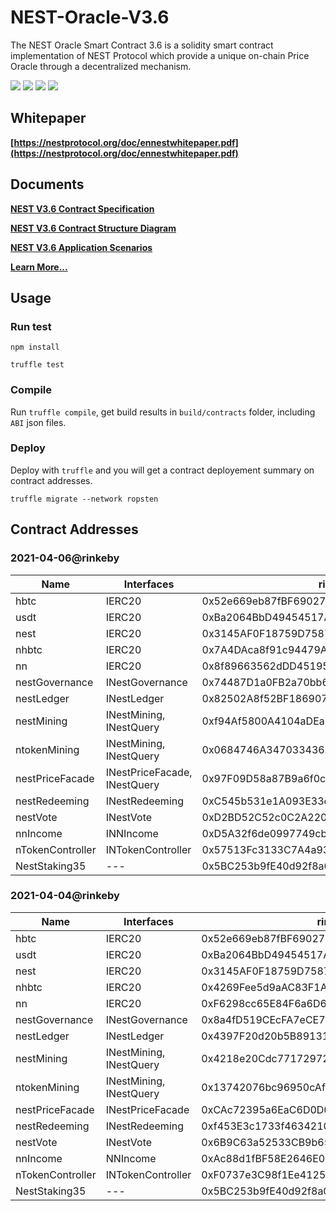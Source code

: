 # NEST-Oracle-V3.6
The NEST Oracle Smart Contract 3.6 is a solidity smart contract implementation of NEST Protocol which provide a unique on-chain Price Oracle through a decentralized mechanism.

![](https://img.shields.io/github/issues/NEST-Protocol/NEST-Oracle-V3.6)
![](https://img.shields.io/github/stars/NEST-Protocol/NEST-Oracle-V3.6)
![](https://img.shields.io/github/license/NEST-Protocol/NEST-Oracle-V3.6)
![](https://img.shields.io/twitter/url?url=https%3A%2F%2Fgithub.com%2FNEST-Protocol%2FNEST-Oracle-V3.6%2F)

## Whitepaper

**[https://nestprotocol.org/doc/ennestwhitepaper.pdf](https://nestprotocol.org/doc/ennestwhitepaper.pdf)**

## Documents

**[NEST V3.6 Contract Specification](docs/readme.md)**

**[NEST V3.6 Contract Structure Diagram](docs/nest36-contracts.svg)**

**[NEST V3.6 Application Scenarios](docs/readme.md#5-application-scenarios)**

**[Learn More...](https://nestprotocol.org/)**

## Usage

### Run test

```shell
npm install

truffle test
```

### Compile

Run `truffle compile`, get build results in `build/contracts` folder, including `ABI` json files.

### Deploy

Deploy with `truffle` and you will get a contract deployement summary on contract addresses.

```shell
truffle migrate --network ropsten
```

## Contract Addresses

### 2021-04-06@rinkeby
| Name | Interfaces | rinkeby |
| ---- | ---- | ---- |
| hbtc | IERC20 | 0x52e669eb87fBF69027190a0ffb6e6fEd48451E04 |
| usdt | IERC20 | 0xBa2064BbD49454517A9dBba39005bf46d31971f8 |
| nest | IERC20 | 0x3145AF0F18759D7587F22278d965Cdf7e19d6437 |
| nhbtc | IERC20 | 0x7A4DAca8f91c94479A6F8DD00D4bBABCa1Ac174d |
| nn | IERC20 | 0x8f89663562dDD4519566e590C18ec892134A0cdD |
| nestGovernance | INestGovernance | 0x74487D1a0FB2a70bb67e7D6c154d2ac71954a313 |
| nestLedger | INestLedger | 0x82502A8f52BF186907BD0E12c8cEe612b4C203d1 |
| nestMining | INestMining, INestQuery | 0xf94Af5800A4104aDEab67b3f5AA7A3a6E5bC64c3 |
| ntokenMining | INestMining, INestQuery | 0x0684746A347033436E77030a43891Ea4FDaBb78E |
| nestPriceFacade | INestPriceFacade, INestQuery | 0x97F09D58a87B9a6f0cA1E69aCef77da3EFF8da0A |
| nestRedeeming | INestRedeeming | 0xC545b531e1A093E33ec7058b70E74eD3aD113a2A |
| nestVote | INestVote | 0xD2BD52C52c0C2A220Ce2750e41Bc09b84526f26E |
| nnIncome | INNIncome | 0xD5A32f6de0997749cb6F2F5B6042e2f878688aE2 |
| nTokenController | INTokenController | 0x57513Fc3133C7A4a930c345AB3aA9a4D21600Db9 |
| NestStaking35 | --- | 0x5BC253b9fE40d92f8a01e62899A77ae124F68C5a |

### 2021-04-04@rinkeby
| Name | Interfaces | rinkeby |
| ---- | ---- | ---- |
| hbtc | IERC20 | 0x52e669eb87fBF69027190a0ffb6e6fEd48451E04 |
| usdt | IERC20 | 0xBa2064BbD49454517A9dBba39005bf46d31971f8 |
| nest | IERC20 | 0x3145AF0F18759D7587F22278d965Cdf7e19d6437 |
| nhbtc | IERC20 | 0x4269Fee5d9aAC83F1A9a81Cd17Bf71A01240765a |
| nn | IERC20 | 0xF6298cc65E84F6a6D67Fa2890fbD2AD8735e3c29 |
| nestGovernance | INestGovernance | 0x8a4fD519CEcFA7eCE7B4a204Dbb4b781B397C460 |
| nestLedger | INestLedger | 0x4397F20d20b5B89131b631c43AdE98Baf3A6dc9F |
| nestMining | INestMining, INestQuery | 0x4218e20Cdc77172972E40B9B56400E6ffe680724 |
| ntokenMining | INestMining, INestQuery | 0x13742076bc96950cAfF0d0EfE64ebE818018121B |
| nestPriceFacade | INestPriceFacade | 0xCAc72395a6EaC6D0D06C8B303e26cC0Bfb5De33c |
| nestRedeeming | INestRedeeming | 0xf453E3c1733f4634210ce15cd2A4fAfb191c36A5 |
| nestVote | INestVote | 0x6B9C63a52533CB9b653B468f72fD751E0f2bc181 |
| nnIncome | NNIncome | 0xAc88d1fBF58E2646E0F4FF60aa436a70753885D9 |
| nTokenController | INTokenController | 0xF0737e3C98f1Ee41251681e2C6ad53Ab92AB0AEa |
| NestStaking35 | --- | 0x5BC253b9fE40d92f8a01e62899A77ae124F68C5a |
